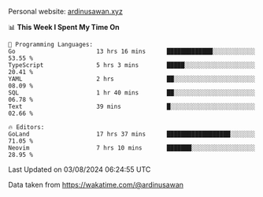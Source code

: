 Personal website: [ardinusawan.xyz](https://ardinusawan.xyz)

<!--START_SECTION:waka-->
📊 **This Week I Spent My Time On** 

```text
💬 Programming Languages: 
Go                       13 hrs 16 mins      █████████████░░░░░░░░░░░░   53.55 % 
TypeScript               5 hrs 3 mins        █████░░░░░░░░░░░░░░░░░░░░   20.41 % 
YAML                     2 hrs               ██░░░░░░░░░░░░░░░░░░░░░░░   08.09 % 
SQL                      1 hr 40 mins        ██░░░░░░░░░░░░░░░░░░░░░░░   06.78 % 
Text                     39 mins             █░░░░░░░░░░░░░░░░░░░░░░░░   02.66 % 

🔥 Editors: 
GoLand                   17 hrs 37 mins      ██████████████████░░░░░░░   71.05 % 
Neovim                   7 hrs 10 mins       ███████░░░░░░░░░░░░░░░░░░   28.95 % 
```


 Last Updated on 03/08/2024 06:24:55 UTC
<!--END_SECTION:waka-->
Data taken from https://wakatime.com/@ardinusawan
